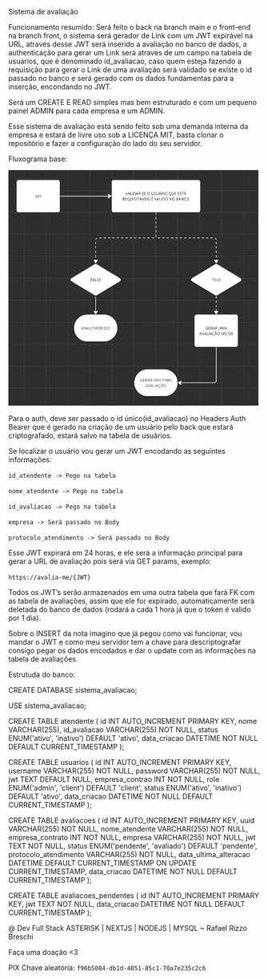 Sistema de avaliação

Funcionamento resumido: Será feito o back na branch main e o front-end na branch front, o sistema será gerador de Link com um JWT expirável na URL, através desse JWT será inserido a avaliação no banco de dados, a authenticação para gerar um Link será atraves de um campo na tabela de usuarios, que é denominado id_avaliacao, caso quem esteja fazendo a requisição para gerar o Link de uma avaliação será validado se existe o id passado no banco e será gerado com os dados fundamentas para a inserção, encondando no JWT.

Será um CREATE E READ simples mas bem estruturado e com um pequeno painel ADMIN para cada empresa e um ADMIN.

Esse sistema de avaliação está sendo feito sob uma demanda interna da empresa e estará de livre uso sob a LICENÇA MIT, basta clonar o repositório e fazer a configuração do lado do seu servidor.

Fluxograma base:

<img src="./public/fluxograma.png" width="500"/>

Para o auth, deve ser passado o id único(id_avaliacao) no Headers Auth Bearer que é gerado na criação de um usuário pelo back que estará criptografado, estará salvo na tabela de usuários.

Se localizar o usuário vou gerar um JWT encodando as seguintes informações:

`id_atendente -> Pego na tabela`

`nome_atendente -> Pego na tabela`

`id_avaliacao -> Pego na tabela`

`empresa -> Será passado no Body`

`protocolo_atendimento -> Será passado no Body`

Esse JWT expirará em 24 horas, e ele será a informação principal para gerar a URL de avaliação pois será via GET params, exemplo:

`https://avalia-me/{JWT}`

Todos os JWT’s serão armazenados em uma outra tabela que fará FK com as tabela de avaliações, assim que ele for expirado, automaticamente será deletada do banco de dados (rodará a cada 1 hora já que o token é valido por 1 dia).

Sobre o INSERT da nota imagino que já pegou como vai funcionar, vou mandar o JWT e como meu servidor tem a chave para descriptografar consigo pegar os dados encodados e dar o update com as informações na tabela de avaliações.

Estrutuda do banco:

CREATE DATABASE sistema_avaliacao;

USE sistema_avaliacao;

CREATE TABLE atendente (
    id INT AUTO_INCREMENT PRIMARY KEY,
    nome VARCHAR(255),
    id_avaliacao VARCHAR(255) NOT NULL,
    status ENUM('ativo', 'inativo') DEFAULT 'ativo',
    data_criacao DATETIME NOT NULL DEFAULT CURRENT_TIMESTAMP
);

CREATE TABLE usuarios (
    id INT AUTO_INCREMENT PRIMARY KEY,
    username VARCHAR(255) NOT NULL,
    password VARCHAR(255) NOT NULL,
    jwt TEXT DEFAULT NULL,
    empresa_contrao INT NOT NULL,
    role ENUM('admin', 'client') DEFAULT 'client',
    status ENUM('ativo', 'inativo') DEFAULT 'ativo',
    data_criacao DATETIME NOT NULL DEFAULT CURRENT_TIMESTAMP
);

CREATE TABLE avaliacoes (
    id INT AUTO_INCREMENT PRIMARY KEY,
    uuid VARCHAR(255) NOT NULL,
    nome_atendente VARCHAR(255) NOT NULL,
    empresa_contrato INT NOT NULL,
    empresa VARCHAR(255) NOT NULL,
    jwt TEXT NOT NULL,
    status ENUM('pendente', 'avaliado') DEFAULT 'pendente',
    protocolo_atendimento VARCHAR(255) NOT NULL,
    data_ultima_alteracao DATETIME DEFAULT CURRENT_TIMESTAMP ON UPDATE CURRENT_TIMESTAMP,
    data_criacao DATETIME NOT NULL DEFAULT CURRENT_TIMESTAMP
);

CREATE TABLE avaliacoes_pendentes (
    id INT AUTO_INCREMENT PRIMARY KEY,
    jwt TEXT NOT NULL,
    data_criacao DATETIME NOT NULL DEFAULT CURRENT_TIMESTAMP
);


@ Dev Full Stack ASTERISK | NEXTJS | NODEJS | MYSQL ~  Rafael Rizzo Breschi

Faça uma doação <3

PIX Chave aleatória: `f96b5084-db1d-4051-85c1-70a7e235c2c6`